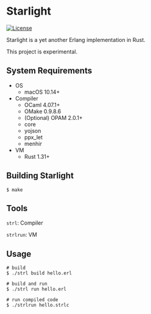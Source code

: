 # Starlight

[![License](https://img.shields.io/badge/License-Apache%202.0-blue.svg)](https://opensource.org/licenses/Apache-2.0)

Starlight is a yet another Erlang implementation in Rust.

This project is experimental.

## System Requirements

- OS
  - macOS 10.14+
- Compiler
  - OCaml 4.07.1+
  - OMake 0.9.8.6
  - (Optional) OPAM 2.0.1+
  - core
  - yojson
  - ppx_let
  - menhir
- VM
  - Rust 1.31+

## Building Starlight

```
$ make
```

## Tools

``strl``: Compiler

``strlrun``: VM

## Usage

```
# build
$ ./strl build hello.erl

# build and run
$ ./strl run hello.erl

# run compiled code
$ ./strlrun hello.strlc
```
